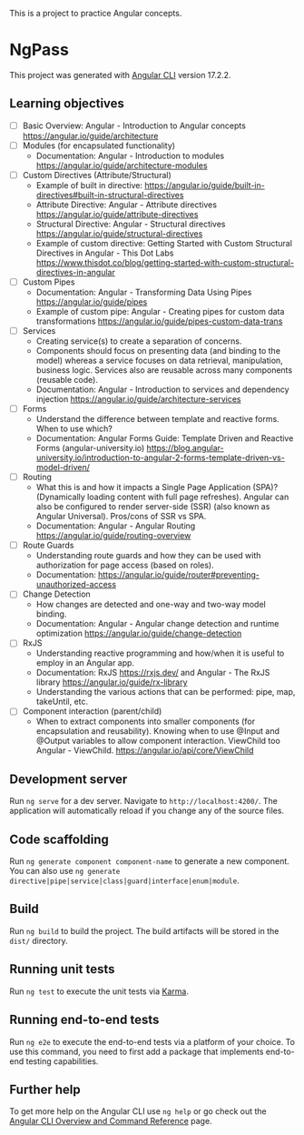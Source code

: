 This is a project to practice Angular concepts.

# NgPass

This project was generated with [Angular CLI](https://github.com/angular/angular-cli) version 17.2.2.

## Learning objectives
- [ ] Basic Overview: Angular - Introduction to Angular concepts https://angular.io/guide/architecture
- [ ] Modules (for encapsulated functionality)
    - Documentation: Angular - Introduction to modules https://angular.io/guide/architecture-modules
- [ ] Custom Directives (Attribute/Structural)
    - Example of built in directive: https://angular.io/guide/built-in-directives#built-in-structural-directives
    - Attribute Directive: Angular - Attribute directives https://angular.io/guide/attribute-directives
    - Structural Directive: Angular - Structural directives https://angular.io/guide/structural-directives
    - Example of custom directive: Getting Started with Custom Structural Directives in Angular - This Dot Labs https://www.thisdot.co/blog/getting-started-with-custom-structural-directives-in-angular
- [ ] Custom Pipes
    - Documentation: Angular - Transforming Data Using Pipes https://angular.io/guide/pipes
    - Example of custom pipe: Angular - Creating pipes for custom data transformations https://angular.io/guide/pipes-custom-data-trans
- [ ] Services
    - Creating service(s) to create a separation of concerns.
    - Components should focus on presenting data (and binding to the model) whereas a service focuses on data retrieval, manipulation, business logic. Services also are reusable across many components (reusable code).
    - Documentation: Angular - Introduction to services and dependency injection https://angular.io/guide/architecture-services
- [ ] Forms
    - Understand the difference between template and reactive forms. When to use which?
    - Documentation: Angular Forms Guide: Template Driven and Reactive Forms (angular-university.io) https://blog.angular-university.io/introduction-to-angular-2-forms-template-driven-vs-model-driven/
- [ ] Routing
     - What this is and how it impacts a Single Page Application (SPA)? (Dynamically loading content with full page refreshes). Angular can also be configured to render server-side (SSR) (also known as Angular Universal). Pros/cons of SSR vs SPA.
     - Documentation: Angular - Angular Routing https://angular.io/guide/routing-overview
- [ ] Route Guards
    - Understanding route guards and how they can be used with authorization for page access (based on roles).
    - Documentation: https://angular.io/guide/router#preventing-unauthorized-access
- [ ] Change Detection
    - How changes are detected and one-way and two-way model binding.
    - Documentation: Angular - Angular change detection and runtime optimization https://angular.io/guide/change-detection
- [ ] RxJS
    - Understanding reactive programming and how/when it is useful to employ in an Angular app.
    - Documentation: RxJS https://rxjs.dev/ and Angular - The RxJS library https://angular.io/guide/rx-library
    - Understanding the various actions that can be performed: pipe, map, takeUntil, etc.
- [ ] Component interaction (parent/child)
    - When to extract components into smaller components (for encapsulation and reusability). Knowing when to use @Input and @Output variables to allow component interaction. ViewChild too Angular - ViewChild. https://angular.io/api/core/ViewChild

## Development server

Run `ng serve` for a dev server. Navigate to `http://localhost:4200/`. The application will automatically reload if you change any of the source files.

## Code scaffolding

Run `ng generate component component-name` to generate a new component. You can also use `ng generate directive|pipe|service|class|guard|interface|enum|module`.

## Build

Run `ng build` to build the project. The build artifacts will be stored in the `dist/` directory.

## Running unit tests

Run `ng test` to execute the unit tests via [Karma](https://karma-runner.github.io).

## Running end-to-end tests

Run `ng e2e` to execute the end-to-end tests via a platform of your choice. To use this command, you need to first add a package that implements end-to-end testing capabilities.

## Further help

To get more help on the Angular CLI use `ng help` or go check out the [Angular CLI Overview and Command Reference](https://angular.io/cli) page.
